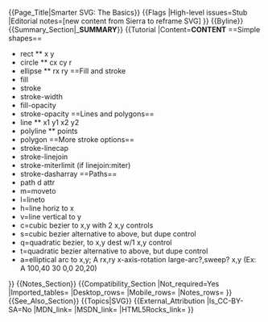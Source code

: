 {{Page_Title|Smarter SVG: The Basics}}
{{Flags
|High-level issues=Stub
|Editorial notes=[new content from Sierra to reframe SVG]
}}
{{Byline}}
{{Summary_Section|___SUMMARY__}}
{{Tutorial
|Content=__CONTENT__
==Simple shapes==
* rect
** x y
* circle
** cx cy r
* ellipse
** rx ry
==Fill and stroke
* fill
* stroke
* stroke-width
* fill-opacity
* stroke-opacity
==Lines and polygons==
* line
** x1 y1 x2 y2
* polyline
** points
* polygon
==More stroke options==
* stroke-linecap
* stroke-linejoin
* stroke-miterlimit (if linejoin:miter)
* stroke-dasharray
==Paths==
* path d attr
* m=moveto
* l=lineto
* h=line horiz to x
* v=line vertical to y
* c=cubic bezier to x,y with 2 x,y controls
* s=cubic bezier alternative to above, but dupe control
* q=quadratic bezier, to x,y dest w/1 x,y control
* t=quadratic bezier alternative to above, but dupe control
* a=elliptical arc to x,y; A rx,ry x-axis-rotation large-arc?,sweep? x,y (Ex: A 100,40 30 0,0 20,20)

}}
{{Notes_Section}}
{{Compatibility_Section
|Not_required=Yes
|Imported_tables=
|Desktop_rows=
|Mobile_rows=
|Notes_rows=
}}
{{See_Also_Section}}
{{Topics|SVG}}
{{External_Attribution
|Is_CC-BY-SA=No
|MDN_link=
|MSDN_link=
|HTML5Rocks_link=
}}